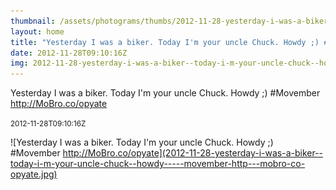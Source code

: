 ```yaml
---
thumbnail: /assets/photograms/thumbs/2012-11-28-yesterday-i-was-a-biker--today-i-m-your-uncle-chuck--howdy-----movember-http---mobro-co-opyate.jpg
layout: home
title: "Yesterday I was a biker. Today I'm your uncle Chuck. Howdy ;) #Movember http://MoBro.co/opyate"
date: 2012-11-28T09:10:16Z
img: 2012-11-28-yesterday-i-was-a-biker--today-i-m-your-uncle-chuck--howdy-----movember-http---mobro-co-opyate.jpg
---
```


Yesterday I was a biker. Today I'm your uncle Chuck. Howdy ;) #Movember http://MoBro.co/opyate

<small>2012-11-28T09:10:16Z</small>

![Yesterday I was a biker. Today I'm your uncle Chuck. Howdy ;) #Movember http://MoBro.co/opyate](2012-11-28-yesterday-i-was-a-biker--today-i-m-your-uncle-chuck--howdy-----movember-http---mobro-co-opyate.jpg)
